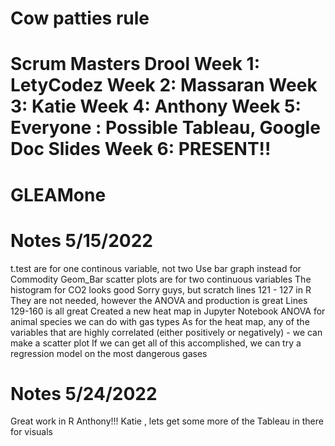 
# Cow patties rule
Scrum Masters Drool
Week 1: LetyCodez
Week 2: Massaran
Week 3: Katie
Week 4: Anthony
Week 5: Everyone : Possible Tableau, Google Doc Slides
Week 6: PRESENT!!
=======
# GLEAMone
# Notes 5/15/2022
t.test are for one continous variable, not two
Use bar graph instead for Commodity
Geom_Bar
scatter plots are for two continuous variables
The histogram for CO2 looks good
Sorry guys, but scratch lines 121 - 127 in R
They are not needed, however the ANOVA and production is great
Lines 129-160 is all great
Created a new heat map in Jupyter Notebook
ANOVA for animal species we can do with gas types
As for the heat map, any of the variables that are highly correlated (either positively or negatively) - we can make a scatter plot
If we can get all of this accomplished, we can try a regression model on the most dangerous gases
# Notes 5/24/2022
Great work in R Anthony!!! 
Katie , lets get some more of the Tableau in there for visuals
